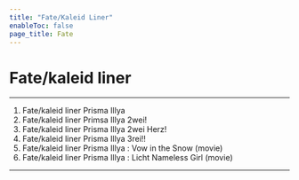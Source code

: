 ```yaml
---
title: "Fate/Kaleid Liner"
enableToc: false
page_title: Fate
---
```

# Fate/kaleid liner  
***

1. Fate/kaleid liner Prisma Illya 
2. Fate/kaleid liner Primsa Illya 2wei! 
3. Fate/kaleid liner Prisma Illya 2wei Herz! 
4. Fate/kaleid liner Prisma Illya 3rei!! 
5. Fate/kaleid liner Prisma Illya : Vow in the Snow (movie) 
6. Fate/kaleid liner Prisma Illya : Licht Nameless Girl (movie)

***